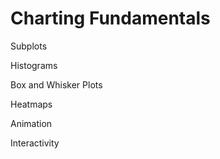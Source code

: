 # Charting Fundamentals

Subplots

Histograms

Box and Whisker Plots

Heatmaps

Animation

Interactivity
